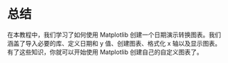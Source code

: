# 总结

在本教程中，我们学习了如何使用 Matplotlib 创建一个日期演示转换图表。我们涵盖了导入必要的库、定义日期和 y 值、创建图表、格式化 x 轴以及显示图表。有了这些知识，你就可以开始使用 Matplotlib 创建自己的自定义图表了。
